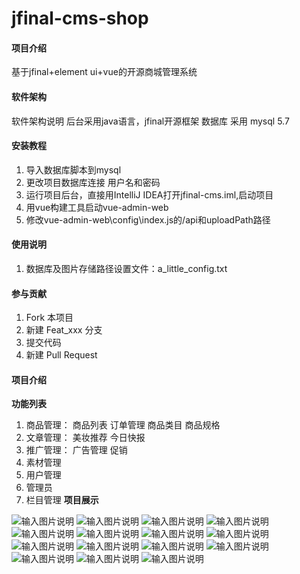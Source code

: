 ﻿# jfinal-cms-shop

#### 项目介绍
基于jfinal+element ui+vue的开源商城管理系统

#### 软件架构
软件架构说明
后台采用java语言，jfinal开源框架 数据库 采用 mysql 5.7

#### 安装教程

1. 导入数据库脚本到mysql
2. 更改项目数据库连接  用户名和密码
3. 运行项目后台，直接用IntelliJ IDEA打开jfinal-cms.iml,启动项目
4. 用vue构建工具启动vue-admin-web
5. 修改vue-admin-web\config\index.js的/api和uploadPath路径

#### 使用说明

1. 数据库及图片存储路径设置文件：a_little_config.txt  

#### 参与贡献

1. Fork 本项目
2. 新建 Feat_xxx 分支
3. 提交代码
4. 新建 Pull Request


#### 项目介绍

 **功能列表** 
1. 商品管理：
商品列表
订单管理
商品类目
商品规格
2. 文章管理：
美妆推荐
今日快报
3. 推广管理：
广告管理
促销
4. 素材管理
5. 用户管理
6. 管理员
7. 栏目管理
 **项目展示** 

![输入图片说明](https://gitee.com/uploads/images/2018/0625/175350_70b77773_722346.png "屏幕截图.png")
![输入图片说明](https://gitee.com/uploads/images/2018/0625/175357_cbf12a14_722346.png "屏幕截图.png")
![输入图片说明](https://gitee.com/uploads/images/2018/0625/175404_a5fa37d5_722346.png "屏幕截图.png")
![输入图片说明](https://gitee.com/uploads/images/2018/0625/175412_9857659c_722346.png "屏幕截图.png")
![输入图片说明](https://gitee.com/uploads/images/2018/0625/175418_a9ee682d_722346.png "屏幕截图.png")
![输入图片说明](https://gitee.com/uploads/images/2018/0625/175423_d5eef35b_722346.png "屏幕截图.png")
![输入图片说明](https://gitee.com/uploads/images/2018/0625/175428_ace4ffb4_722346.png "屏幕截图.png")
![输入图片说明](https://gitee.com/uploads/images/2018/0625/175433_ae273cc4_722346.png "屏幕截图.png")
![输入图片说明](https://gitee.com/uploads/images/2018/0625/175439_58e7a85f_722346.png "屏幕截图.png")
![输入图片说明](https://gitee.com/uploads/images/2018/0625/175445_c89287fe_722346.png "屏幕截图.png")
![输入图片说明](https://gitee.com/uploads/images/2018/0625/175452_5872acac_722346.png "屏幕截图.png")
![输入图片说明](https://gitee.com/uploads/images/2018/0625/175457_287ef14a_722346.png "屏幕截图.png")
![输入图片说明](https://gitee.com/uploads/images/2018/0625/175502_1b1e33b0_722346.png "屏幕截图.png")
![输入图片说明](https://gitee.com/uploads/images/2018/0625/175508_11a2e199_722346.png "屏幕截图.png")
![输入图片说明](https://gitee.com/uploads/images/2018/0625/175513_5a8d39b4_722346.png "屏幕截图.png")